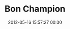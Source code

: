 ---
title: "Bon Champion"
date: 2012-05-16 15:57:27 00:00
permalink: /bonchampion
twitter: "bonchampion"
likes: [77]
id: 71
gravatar: "http://www.gravatar.com/avatar/d46a549cddebb03fa15187d69101e2f2"
---